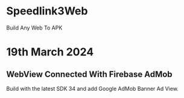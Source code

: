 # Speedlink3Web
Build Any Web To APK
# 19th March 2024
## WebView Connected With Firebase AdMob
Build with the latest SDK 34 and add Google AdMob Banner Ad View.
